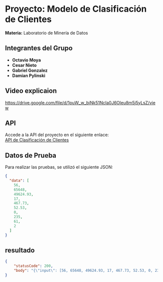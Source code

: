 # Proyecto: Modelo de Clasificación de Clientes
**Materia:** Laboratorio de Minería de Datos

## Integrantes del Grupo
- **Octavio Moya**
- **Cesar Nieto**
- **Gabriel Gonzalez**
- **Damian Pylinski**

## Video explicaion
https://drive.google.com/file/d/1puW_w_biNk51NcIa0J6Oleu8m5j5yLsZ/view

## API
Accede a la API del proyecto en el siguiente enlace:  
[API de Clasificación de Clientes](https://tf6nqvt3m2.execute-api.us-east-1.amazonaws.com/developer/predic)

## Datos de Prueba
Para realizar las pruebas, se utilizó el siguiente JSON:

```json
{
  "data": [
    56,
    65648,
    49624.93,
    17,
    467.73,
    52.53,
    0,
    235,
    61,
    2
  ]
}
```
## resultado
```json
{
    "statusCode": 200,
    "body": "{\"input\": [56, 65648, 49624.93, 17, 467.73, 52.53, 0, 235, 61, 2], \"predicted_class\": 1, \"predicted_label\": \"low_value\"}"
}
```
